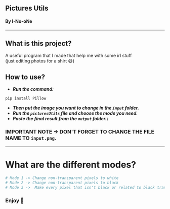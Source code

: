 ## Pictures Utils
#### By I-No-oNe
---------------------------------------
## What is this project?
A useful program that I made that help me with some irl stuff\
(just editing photos for a shirt 😅)
## How to use?
- ***Run the command:***
```shell
pip install Pillow
```
- ***Then put the image you want to change in the `input` folder.***
- ***Run the `picturesUtils` file and choose the mode you need.***
- ***Paste the final result from the `output` folder.***\
### IMPORTANT NOTE -> DON'T FORGET TO CHANGE THE FILE NAME TO `input.png`.
-----------------------------
# What are the different modes?
```yml
# Mode 1 -> Change non-transparent pixels to white
# Mode 2 -> Change non-transparent pixels to black
# Mode 3 ->  Make every pixel that isn't black or related to black transparent
```

### Enjoy 🎉